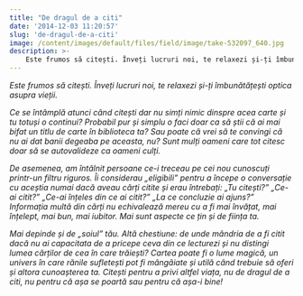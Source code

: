 ```yaml
---
title: "De dragul de a citi"
date: '2014-12-03 11:20:57'
slug: 'de-dragul-de-a-citi'
image: /content/images/default/files/field/image/take-532097_640.jpg
description: >-
    Este frumos să citești. Înveți lucruri noi, te relaxezi și-ți îmbunătățești optica asupra vieții. Ce se întâmplă atunci când citești dar nu simți nimic dinspre acea carte și tu totuși o continui? Pro
---
```

<div class="kg-card-markdown"><p><em>Este frumos să citești. Înveți lucruri noi, te relaxezi și-ți îmbunătățești optica asupra vieții. </em></p>
<p><em>Ce se întâmplă atunci când citești dar nu simți nimic dinspre acea carte și tu totuși o continui? Probabil pur și simplu o faci doar ca să știi că ai mai bifat un titlu de carte în biblioteca ta? Sau poate că vrei să te convingi că nu ai dat banii degeaba pe aceasta, nu?</em> <em>Sunt mulți oameni care tot citesc doar să se autovalideze ca oameni culți. </em></p>
<p><em>De asemenea, am întâlnit persoane ce-i treceau pe cei nou cunoscuți printr-un filtru riguros. Îi considerau „eligibili” pentru a începe o conversație cu aceștia numai dacă aveau cărți citite și erau întrebați: „Tu citești?” „Ce-ai citit?” „Ce-ai înțeles din ce ai citit?” „La ce concluzie ai ajuns?” </em> <em>Informația multă din cărți nu echivalează mereu cu a fi mai învățat, mai înțelept, mai bun, mai iubitor. Mai sunt aspecte ce țin și de ființa ta. </em></p>
<p><em>Mai depinde și de „soiul” tău.</em> <em>Altă chestiune: de unde mândria de a fi citit dacă nu ai capacitata de a pricepe ceva din ce lecturezi și nu distingi lumea cărților de cea în care trăiești?</em> <em>Cartea poate fi o lume magică, un univers în care rănile sufletești pot fi mângâiate și utilă când trebuie să oferi și altora cunoașterea ta. Citești pentru a privi altfel viața, nu de dragul de a citi, nu pentru că așa se poartă sau pentru că așa-i bine!</em></p>
</div>
    